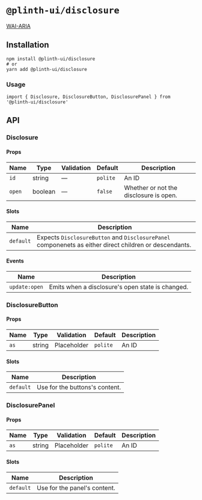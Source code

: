 # `@plinth-ui/disclosure`

[WAI-ARIA](https://www.w3.org/TR/wai-aria-practices-1.2/#disclosure)

## Installation

```
npm install @plinth-ui/disclosure
# or
yarn add @plinth-ui/disclosure
```

### Usage

```
import { Disclosure, DisclosureButton, DisclosurePanel } from '@plinth-ui/disclosure'
```

## API

### Disclosure

#### Props

| Name   | Type    | Validation | Default  | Description                            |
| ------ | ------- | ---------- | -------- | -------------------------------------- |
| `id`   | string  | —          | `polite` | An ID                                  |
| `open` | boolean | —          | `false`  | Whether or not the disclosure is open. |

#### Slots

| Name      | Description                                                                                            |
| --------- | ------------------------------------------------------------------------------------------------------ |
| `default` | Expects `DisclosureButton` and `DisclosurePanel` componenets as either direct children or descendants. |

#### Events

| Name          | Description                                      |
| ------------- | ------------------------------------------------ |
| `update:open` | Emits when a disclosure's open state is changed. |

### DisclosureButton

#### Props

| Name | Type   | Validation  | Default  | Description |
| ---- | ------ | ----------- | -------- | ----------- |
| `as` | string | Placeholder | `polite` | An ID       |

#### Slots

| Name      | Description                    |
| --------- | ------------------------------ |
| `default` | Use for the buttons's content. |

### DisclosurePanel

#### Props

| Name | Type   | Validation  | Default  | Description |
| ---- | ------ | ----------- | -------- | ----------- |
| `as` | string | Placeholder | `polite` | An ID       |

#### Slots

| Name      | Description                  |
| --------- | ---------------------------- |
| `default` | Use for the panel's content. |
